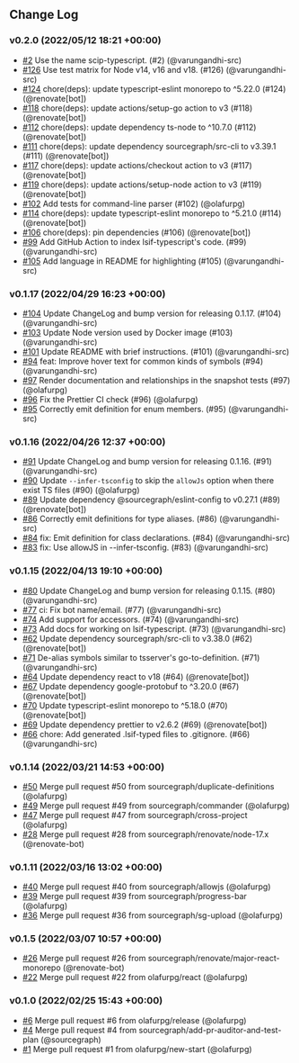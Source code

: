 ## Change Log

### v0.2.0 (2022/05/12 18:21 +00:00)

- [#2](https://github.com/sourcegraph/scip-typescript/pull/2) Use the name scip-typescript. (#2) (@varungandhi-src)
- [#126](https://github.com/sourcegraph/scip-typescript/pull/126) Use test matrix for Node v14, v16 and v18. (#126) (@varungandhi-src)
- [#124](https://github.com/sourcegraph/scip-typescript/pull/124) chore(deps): update typescript-eslint monorepo to ^5.22.0 (#124) (@renovate[bot])
- [#118](https://github.com/sourcegraph/scip-typescript/pull/118) chore(deps): update actions/setup-go action to v3 (#118) (@renovate[bot])
- [#112](https://github.com/sourcegraph/scip-typescript/pull/112) chore(deps): update dependency ts-node to ^10.7.0 (#112) (@renovate[bot])
- [#111](https://github.com/sourcegraph/scip-typescript/pull/111) chore(deps): update dependency sourcegraph/src-cli to v3.39.1 (#111) (@renovate[bot])
- [#117](https://github.com/sourcegraph/scip-typescript/pull/117) chore(deps): update actions/checkout action to v3 (#117) (@renovate[bot])
- [#119](https://github.com/sourcegraph/scip-typescript/pull/119) chore(deps): update actions/setup-node action to v3 (#119) (@renovate[bot])
- [#102](https://github.com/sourcegraph/scip-typescript/pull/102) Add tests for command-line parser (#102) (@olafurpg)
- [#114](https://github.com/sourcegraph/scip-typescript/pull/114) chore(deps): update typescript-eslint monorepo to ^5.21.0 (#114) (@renovate[bot])
- [#106](https://github.com/sourcegraph/scip-typescript/pull/106) chore(deps): pin dependencies (#106) (@renovate[bot])
- [#99](https://github.com/sourcegraph/scip-typescript/pull/99) Add GitHub Action to index lsif-typescript's code. (#99) (@varungandhi-src)
- [#105](https://github.com/sourcegraph/scip-typescript/pull/105) Add language in README for highlighting (#105) (@varungandhi-src)

### v0.1.17 (2022/04/29 16:23 +00:00)

- [#104](https://github.com/sourcegraph/lsif-typescript/pull/104) Update ChangeLog and bump version for releasing 0.1.17. (#104) (@varungandhi-src)
- [#103](https://github.com/sourcegraph/lsif-typescript/pull/103) Update Node version used by Docker image (#103) (@varungandhi-src)
- [#101](https://github.com/sourcegraph/lsif-typescript/pull/101) Update README with brief instructions. (#101) (@varungandhi-src)
- [#94](https://github.com/sourcegraph/lsif-typescript/pull/94) feat: Improve hover text for common kinds of symbols (#94) (@varungandhi-src)
- [#97](https://github.com/sourcegraph/lsif-typescript/pull/97) Render documentation and relationships in the snapshot tests (#97) (@olafurpg)
- [#96](https://github.com/sourcegraph/lsif-typescript/pull/96) Fix the Prettier CI check (#96) (@olafurpg)
- [#95](https://github.com/sourcegraph/lsif-typescript/pull/95) Correctly emit definition for enum members. (#95) (@varungandhi-src)

### v0.1.16 (2022/04/26 12:37 +00:00)

- [#91](https://github.com/sourcegraph/lsif-typescript/pull/91) Update ChangeLog and bump version for releasing 0.1.16. (#91) (@varungandhi-src)
- [#90](https://github.com/sourcegraph/lsif-typescript/pull/90) Update `--infer-tsconfig` to skip the `allowJs` option when there exist TS files (#90) (@olafurpg)
- [#89](https://github.com/sourcegraph/lsif-typescript/pull/89) Update dependency @sourcegraph/eslint-config to v0.27.1 (#89) (@renovate[bot])
- [#86](https://github.com/sourcegraph/lsif-typescript/pull/86) Correctly emit definitions for type aliases. (#86) (@varungandhi-src)
- [#84](https://github.com/sourcegraph/lsif-typescript/pull/84) fix: Emit definition for class declarations. (#84) (@varungandhi-src)
- [#83](https://github.com/sourcegraph/lsif-typescript/pull/83) fix: Use allowJS in --infer-tsconfig. (#83) (@varungandhi-src)

### v0.1.15 (2022/04/13 19:10 +00:00)

- [#80](https://github.com/sourcegraph/lsif-typescript/pull/80) Update ChangeLog and bump version for releasing 0.1.15. (#80) (@varungandhi-src)
- [#77](https://github.com/sourcegraph/lsif-typescript/pull/77) ci: Fix bot name/email. (#77) (@varungandhi-src)
- [#74](https://github.com/sourcegraph/lsif-typescript/pull/74) Add support for accessors. (#74) (@varungandhi-src)
- [#73](https://github.com/sourcegraph/lsif-typescript/pull/73) Add docs for working on lsif-typescript. (#73) (@varungandhi-src)
- [#62](https://github.com/sourcegraph/lsif-typescript/pull/62) Update dependency sourcegraph/src-cli to v3.38.0 (#62) (@renovate[bot])
- [#71](https://github.com/sourcegraph/lsif-typescript/pull/71) De-alias symbols similar to tsserver's go-to-definition. (#71) (@varungandhi-src)
- [#64](https://github.com/sourcegraph/lsif-typescript/pull/64) Update dependency react to v18 (#64) (@renovate[bot])
- [#67](https://github.com/sourcegraph/lsif-typescript/pull/67) Update dependency google-protobuf to ^3.20.0 (#67) (@renovate[bot])
- [#70](https://github.com/sourcegraph/lsif-typescript/pull/70) Update typescript-eslint monorepo to ^5.18.0 (#70) (@renovate[bot])
- [#69](https://github.com/sourcegraph/lsif-typescript/pull/69) Update dependency prettier to v2.6.2 (#69) (@renovate[bot])
- [#66](https://github.com/sourcegraph/lsif-typescript/pull/66) chore: Add generated .lsif-typed files to .gitignore. (#66) (@varungandhi-src)

### v0.1.14 (2022/03/21 14:53 +00:00)

- [#50](https://github.com/sourcegraph/lsif-typescript/pull/50) Merge pull request #50 from sourcegraph/duplicate-definitions (@olafurpg)
- [#49](https://github.com/sourcegraph/lsif-typescript/pull/49) Merge pull request #49 from sourcegraph/commander (@olafurpg)
- [#47](https://github.com/sourcegraph/lsif-typescript/pull/47) Merge pull request #47 from sourcegraph/cross-project (@olafurpg)
- [#28](https://github.com/sourcegraph/lsif-typescript/pull/28) Merge pull request #28 from sourcegraph/renovate/node-17.x (@renovate-bot)

### v0.1.11 (2022/03/16 13:02 +00:00)

- [#40](https://github.com/sourcegraph/lsif-typescript/pull/40) Merge pull request #40 from sourcegraph/allowjs (@olafurpg)
- [#39](https://github.com/sourcegraph/lsif-typescript/pull/39) Merge pull request #39 from sourcegraph/progress-bar (@olafurpg)
- [#36](https://github.com/sourcegraph/lsif-typescript/pull/36) Merge pull request #36 from sourcegraph/sg-upload (@olafurpg)

### v0.1.5 (2022/03/07 10:57 +00:00)

- [#26](https://github.com/sourcegraph/lsif-typescript/pull/26) Merge pull request #26 from sourcegraph/renovate/major-react-monorepo (@renovate-bot)
- [#22](https://github.com/sourcegraph/lsif-typescript/pull/22) Merge pull request #22 from olafurpg/react (@olafurpg)

### v0.1.0 (2022/02/25 15:43 +00:00)

- [#6](https://github.com/sourcegraph/lsif-typescript/pull/6) Merge pull request #6 from olafurpg/release (@olafurpg)
- [#4](https://github.com/sourcegraph/lsif-typescript/pull/4) Merge pull request #4 from sourcegraph/add-pr-auditor-and-test-plan (@sourcegraph)
- [#1](https://github.com/sourcegraph/lsif-typescript/pull/1) Merge pull request #1 from olafurpg/new-start (@olafurpg)
